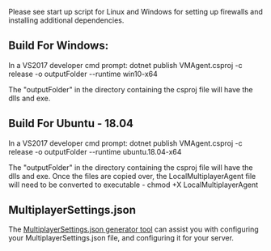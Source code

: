Please see start up script for Linux and Windows for setting up firewalls and installing additional dependencies.

## Build For Windows:

In a VS2017 developer cmd prompt:
dotnet publish VMAgent.csproj -c release -o outputFolder --runtime win10-x64

The "outputFolder" in the directory containing the csproj file will have the dlls and exe.

## Build For Ubuntu - 18.04

In a VS2017 developer cmd prompt:
dotnet publish VMAgent.csproj -c release -o outputFolder --runtime ubuntu.18.04-x64

The "outputFolder" in the directory containing the csproj file will have the dlls and exe.
Once the files are copied over, the LocalMultiplayerAgent file will need to be converted to executable - chmod +X LocalMultiplayerAgent

## MultiplayerSettings.json

The [MultiplayerSettings.json generator tool](./README.md) can assist you with configuring your MultiplayerSettings.json file, and configuring it for your server.
